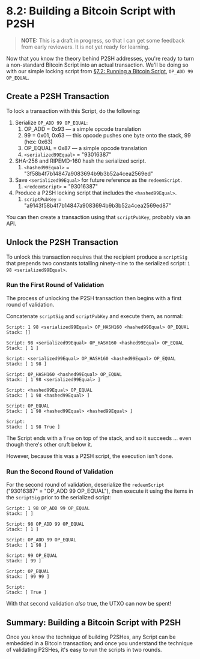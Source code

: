 # 8.2: Building a Bitcoin Script with P2SH

> **NOTE:** This is a draft in progress, so that I can get some feedback from early reviewers. It is not yet ready for learning.

Now that you know the theory behind P2SH addresses, you're ready to turn a non-standard Bitcoin Script into an actual transaction. We'll be doing so with our simple locking script from [§7.2: Running a Bitcoin Script](7_2_Running_a_Bitcoin_Script.md), `OP_ADD 99 OP_EQUAL`.

## Create a P2SH Transaction

To lock a transaction with this Script, do the following:

1. Serialize `OP_ADD 99 OP_EQUAL`:
   1. OP_ADD = 0x93 — a simple opcode translation
   2. 99 = 0x01, 0x63 — this opcode pushes one byte onto the stack, 99 (hex: 0x63)
   3. OP_EQUAL = 0x87 — a simple opcode translation
   4. `<serialized99Equal>` = "93016387" 
2. SHA-256 and RIPEMD-160 hash the serialized script.
   1. `<hashed99Equal>` = "3f58b4f7b14847a9083694b9b3b52a4cea2569ed"
3. Save `<serialized99Equal>` for future reference as the `redeemScript`.
   1. `<redeemScript>` = "93016387"
4. Produce a P2SH locking script that includes the `<hashed99Equal>`.
   1. `scriptPubKey` = "a9143f58b4f7b14847a9083694b9b3b52a4cea2569ed87"

You can then create a transaction using that `scriptPubKey`, probably via an API.

## Unlock the P2SH Transaction

To unlock this transaction requires that the recipient produce a `scriptSig` that prepends two constants totalling ninety-nine to the serialized script: `1 98 <serialized99Equal>`.

### Run the First Round of Validation

The process of unlocking the P2SH transaction then begins with a first round of validation. 

Concatenate `scriptSig` and `scriptPubKey` and execute them, as normal:
```
Script: 1 98 <serialized99Equal> OP_HASH160 <hashed99Equal> OP_EQUAL
Stack: []

Script: 98 <serialized99Equal> OP_HASH160 <hashed99Equal> OP_EQUAL
Stack: [ 1 ]

Script: <serialized99Equal> OP_HASH160 <hashed99Equal> OP_EQUAL
Stack: [ 1 98 ]

Script: OP_HASH160 <hashed99Equal> OP_EQUAL
Stack: [ 1 98 <serialized99Equal> ]

Script: <hashed99Equal> OP_EQUAL
Stack: [ 1 98 <hashed99Equal> ]

Script: OP_EQUAL
Stack: [ 1 98 <hashed99Equal> <hashed99Equal> ]

Script: 
Stack: [ 1 98 True ]
```
The Script ends with a `True` on top of the stack, and so it succeeds ... even though there's other cruft below it.

However, because this was a P2SH script, the execution isn't done. 

### Run the Second Round of Validation

For the second round of validation, deserialize the `redeemScript` ("93016387" = "OP_ADD 99 OP_EQUAL"), then execute it using the items in the `scriptSig` prior to the serialized script:

```
Script: 1 98 OP_ADD 99 OP_EQUAL
Stack: [ ]

Script: 98 OP_ADD 99 OP_EQUAL
Stack: [ 1 ]

Script: OP_ADD 99 OP_EQUAL
Stack: [ 1 98 ]

Script: 99 OP_EQUAL
Stack: [ 99 ]

Script: OP_EQUAL
Stack: [ 99 99 ]

Script: 
Stack: [ True ]
```
With that second validation _also_ true, the UTXO can now be spent!

## Summary: Building a Bitcoin Script with P2SH

Once you know the technique of building P2SHes, any Script can be embedded in a Bitcoin transaction; and once you understand the technique of validating P2SHes, it's easy to run the scripts in two rounds.

